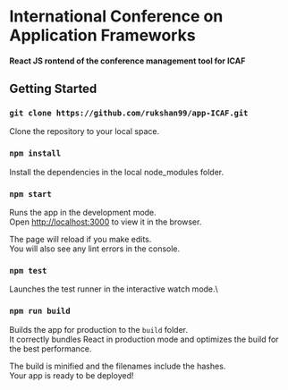 # International Conference on Application Frameworks
#### React JS rontend of the conference management tool for ICAF

## Getting Started

### `git clone https://github.com/rukshan99/app-ICAF.git`

Clone the repository to your local space.

### `npm install`

Install the dependencies in the local node_modules folder.

### `npm start`

Runs the app in the development mode.\
Open [http://localhost:3000](http://localhost:3000) to view it in the browser.

The page will reload if you make edits.\
You will also see any lint errors in the console.

### `npm test`

Launches the test runner in the interactive watch mode.\

### `npm run build`

Builds the app for production to the `build` folder.\
It correctly bundles React in production mode and optimizes the build for the best performance.

The build is minified and the filenames include the hashes.\
Your app is ready to be deployed!
